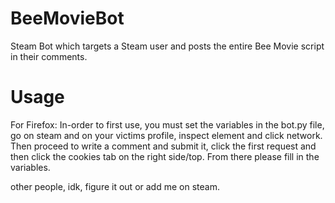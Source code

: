 # BeeMovieBot
Steam Bot which targets a Steam user and posts the entire Bee Movie script in their comments.

# Usage
For Firefox:
In-order to first use, you must set the variables in the bot.py file, go on steam and on your victims profile, inspect element and click network. Then proceed to write a comment and submit it, click the first request and then click the cookies tab on the right side/top. From there please fill in the variables.

other people, idk, figure it out or add me on steam.